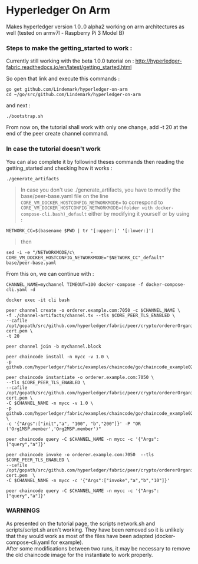 # Hyperledger On Arm
Makes hyperledger version 1.0..0 alpha2 working on arm architectures as well (tested on armv7l - Raspberry Pi 3 Model B)

### Steps to make the getting_started to work :

Currently still working with the beta 1.0.0 tutorial on : http://hyperledger-fabric.readthedocs.io/en/latest/getting_started.html

So open that link and execute this commands : 

```
go get github.com/Lindemark/hyperledger-on-arm
cd ~/go/src/github.com/Lindemark/hyperledger-on-arm
```
and next :
```
./bootstrap.sh
```
From now on, the tutorial shall work with only one change, add -t 20 at the end of the peer create channel command.

### In case the tutorial doesn't work

You can also complete it by followind theses commands then reading the getting_started and checking how it works :  
```
./generate_artifacts
```
 

> In case you don't use ./generate_artifacts, you have to modify the base/peer-base.yaml file on the line `CORE_VM_DOCKER_HOSTCONFIG_NETWORKMODE=` to correspond to `CORE_VM_DOCKER_HOSTCONFIG_NETWORKMODE=(folder with docker-compose-cli.bash)_default` either by modifying it yourself or by using :
```
NETWORK_CC=$(basename $PWD | tr '[:upper:]' '[:lower:]')
```
  
>then 
 
``` 
sed -i -e "/NETWORKMODE/c\      - CORE_VM_DOCKER_HOSTCONFIG_NETWORKMODE="$NETWORK_CC"_default" base/peer-base.yaml
```  

From this on, we can continue with :  
```
CHANNEL_NAME=mychannel TIMEOUT=100 docker-compose -f docker-compose-cli.yaml -d

docker exec -it cli bash

peer channel create -o orderer.example.com:7050 -c $CHANNEL_NAME \
-f ./channel-artifacts/channel.tx --tls $CORE_PEER_TLS_ENABLED \
--cafile /opt/gopath/src/github.com/hyperledger/fabric/peer/crypto/ordererOrganizations/example.com/orderers/orderer.example.com/msp/cacerts/ca.example.com-cert.pem \
-t 20

peer channel join -b mychannel.block

peer chaincode install -n mycc -v 1.0 \
-p github.com/hyperledger/fabric/examples/chaincode/go/chaincode_example02 

peer chaincode instantiate -o orderer.example.com:7050 \
--tls $CORE_PEER_TLS_ENABLED \
--cafile /opt/gopath/src/github.com/hyperledger/fabric/peer/crypto/ordererOrganizations/example.com/orderers/orderer.example.com/msp/cacerts/ca.example.com-cert.pem \
-C $CHANNEL_NAME -n mycc -v 1.0 \
-p github.com/hyperledger/fabric/examples/chaincode/go/chaincode_example02 \
-c '{"Args":["init","a", "100", "b","200"]}' -P "OR ('Org1MSP.member','Org2MSP.member')"

peer chaincode query -C $CHANNEL_NAME -n mycc -c '{"Args":["query","a"]}'

peer chaincode invoke -o orderer.example.com:7050  --tls $CORE_PEER_TLS_ENABLED \
--cafile /opt/gopath/src/github.com/hyperledger/fabric/peer/crypto/ordererOrganizations/example.com/orderers/orderer.example.com/msp/cacerts/ca.example.com-cert.pem  \
-C $CHANNEL_NAME -n mycc -c '{"Args":["invoke","a","b","10"]}'

peer chaincode query -C $CHANNEL_NAME -n mycc -c '{"Args":["query","a"]}'
```
  
  
 ### WARNINGS
 As presented on the tutorial page, the scripts network.sh and scripts/script.sh aren't working. They have been removed so it is unlikely that they
 would work as most of the files have been adapted (docker-compose-cli.yaml for example).  
After some modifications between two runs, it may be necessary to remove the old chaincode image for the instantiate to work properly.
